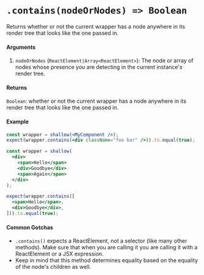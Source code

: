# `.contains(nodeOrNodes) => Boolean`

Returns whether or not the current wrapper has a node anywhere in its render tree that looks like
the one passed in.


#### Arguments

1. `nodeOrNodes` (`ReactElement|Array<ReactElement>`): The node or array of nodes whose presence you are detecting in the current instance's
render tree.



#### Returns

`Boolean`: whether or not the current wrapper has a node anywhere in its render tree that looks
like the one passed in.



#### Example


```jsx
const wrapper = shallow(<MyComponent />);
expect(wrapper.contains(<div className="foo bar" />)).to.equal(true);
```

```jsx
const wrapper = shallow(
  <div>
    <span>Hello</span>
    <div>Goodbye</div>
    <span>Again</span>
  </div>
);

expect(wrapper.contains([
  <span>Hello</span>,
  <div>Goodbye</div>,
])).to.equal(true);
```


#### Common Gotchas

- `.contains()` expects a ReactElement, not a selector (like many other methods). Make sure that
when you are calling it you are calling it with a ReactElement or a JSX expression.
- Keep in mind that this method determines equality based on the equality of the node's children as
well.
